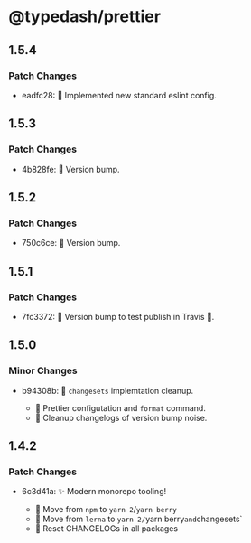 # @typedash/prettier

## 1.5.4

### Patch Changes

- eadfc28: 🧹 Implemented new standard eslint config.

## 1.5.3

### Patch Changes

- 4b828fe: 🤜 Version bump.

## 1.5.2

### Patch Changes

- 750c6ce: 🤜 Version bump.

## 1.5.1

### Patch Changes

- 7fc3372: 🤜 Version bump to test publish in Travis 🤞.

## 1.5.0

### Minor Changes

- b94308b: 🦋 `changesets` implemtation cleanup.

  - 💅 Prettier configutation and `format` command.
  - 🧹 Cleanup changelogs of version bump noise.

## 1.4.2

### Patch Changes

- 6c3d41a: ✨ Modern monorepo tooling!

  - 🧵 Move from `npm` to `yarn 2`/`yarn berry`
  - 🦋 Move from `lerna` to `yarn 2/`yarn berry`and`changesets`
  - 📜 Reset CHANGELOGs in all packages
